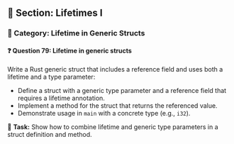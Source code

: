 ## 📘 Section: Lifetimes I  
### 🔹 Category: Lifetime in Generic Structs  
#### ❓ Question 79: Lifetime in generic structs

Write a Rust generic struct that includes a reference field and uses both a lifetime and a type parameter:

- Define a struct with a generic type parameter and a reference field that requires a lifetime annotation.
- Implement a method for the struct that returns the referenced value.
- Demonstrate usage in `main` with a concrete type (e.g., `i32`).

🔧 **Task:** Show how to combine lifetime and generic type parameters in a struct definition and method.
